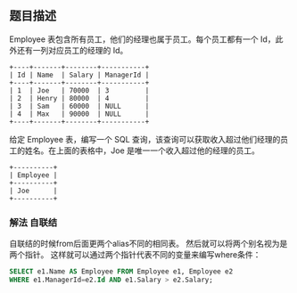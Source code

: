 ## 题目描述
Employee 表包含所有员工，他们的经理也属于员工。每个员工都有一个 Id，此外还有一列对应员工的经理的 Id。
```
+----+-------+--------+-----------+
| Id | Name  | Salary | ManagerId |
+----+-------+--------+-----------+
| 1  | Joe   | 70000  | 3         |
| 2  | Henry | 80000  | 4         |
| 3  | Sam   | 60000  | NULL      |
| 4  | Max   | 90000  | NULL      |
+----+-------+--------+-----------+
```
给定 Employee 表，编写一个 SQL 查询，该查询可以获取收入超过他们经理的员工的姓名。在上面的表格中，Joe 是唯一一个收入超过他的经理的员工。
```
+----------+
| Employee |
+----------+
| Joe      |
+----------+
```

### 解法 自联结
自联结的时候from后面更两个alias不同的相同表。
然后就可以将两个别名视为是两个指针。
这样就可以通过两个指针代表不同的变量来编写where条件：

```sql
SELECT e1.Name AS Employee FROM Employee e1, Employee e2
WHERE e1.ManagerId=e2.Id AND e1.Salary > e2.Salary; 
```